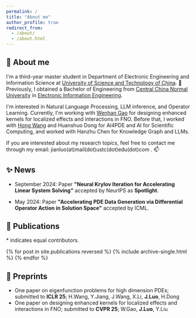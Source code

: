 ```yaml
---
permalink: /
title: "About me"
author_profile: true
redirect_from: 
  - /about/
  - /about.html
---
```


## 🤔 About me
I'm a third-year master student in Department of Electronic Engineering and Information Science at [University of Science and Technology of China](https://en.ustc.edu.cn/). 📕 Previously, I obtained a Bachelor of Engineering from [Central China Normal University](https://english.ccnu.edu.cn/) in [Electronic Information Engineering](https://physics.ccnu.edu.cn/English.htm).

I'm interested in Natural Language Processing, LLM inference, and Operator Learning. Currently, I'm working with [Wenhan Gao](https://wenhangao21.github.io/) for designing enhanced kernels for localized effects and interactions in FNO. Before that, I worked with [Hong Wang](https://wanghong1700.github.io/) and Huanshuo Dong for AI4PDE and AI for Scientific Computing, and worked with Hanzhu Chen for Knowledge Graph and LLMs.

If you are interested about my research topics, feel free to contact me through my email: jianluo(at)mail(dot)ustc(dot)edu(dot)com . 📫


## ✨ News 

* September 2024: Paper **"Neural Krylov Iteration for Accelerating Linear System Solving"** accepted by NeurIPS as **Spotlight**.

* May 2024: Paper **"Accelerating PDE Data Generation via Differential Operator Action in Solution Space"** accepted by ICML.

## 🎉 Publications 

\* indicates equal contributors.

{% for post in site.publications reversed %}
  {% include archive-single.html %}
{% endfor %}


## 🍳 Preprints
* One paper on eigenfunction problems for high dimension PDEs; submitted to **ICLR 25**; H.Wang, Y.Jiang, J.Wang, X.Li, **J.Luo**, H.Dong
* One paper on designing enhanced kernels for localized effects and interactions in FNO; submitted to **CVPR 25**; W.Gao, **J.Luo**, Y.Liu